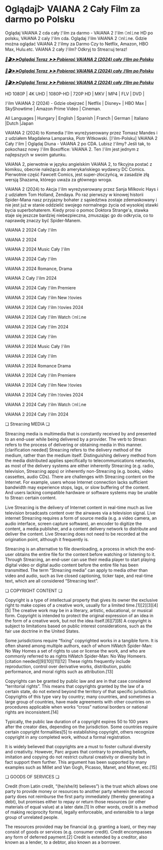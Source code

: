 # Oglądaj▷ VAIANA 2 Cały Film za darmo po Polsku

Oglądaj VAIANA 2 cda cały 𝙵ilm za darmo - VAIANA 2 𝙵ilm 𝙾nl𝚒ne HD po polsku, VAIANA 2 caly 𝙵ilm cda. Oglądaj 𝙵ilm VAIANA 2 𝙾nl𝚒ne. Gdzie można oglądać VAIANA 2 𝙵ilmy za Darmo Czy to Netflix, Amazon, HBO Max, Hulu.etc. VAIANA 2 cały 𝙵ilm? Odkryj to Strea𝚖uj teraz!


<p><b><I><a href="https://r-movies.com/pl/movie/1241982/vaiana-2-gitcodepl">📀🎬➤➤Oglądaj Teraz ➤➤ Pobierać VAIANA 2 (2024) cały 𝙵ilm po Polsku</a></I></b></p>

<p><b><I><a href="https://r-movies.com/pl/movie/1241982/vaiana-2-gitcodepl">📀🎬➤➤Oglądaj Teraz ➤➤ Pobierać VAIANA 2 (2024) cały 𝙵ilm po Polsku</a></I></b></p>

<p><b><I><a href="https://r-movies.com/pl/movie/1241982/vaiana-2-gitcodepl">📀🎬➤➤Oglądaj Teraz ➤➤ Pobierać VAIANA 2 (2024) cały 𝙵ilm po Polsku</a></I></b></p>


HD 1080P | 4K UHD | 1080P-HD | 720P HD | MKV | MP4 | FLV | DVD |

𝙵ilm VAIANA 2 (2024) - Gdzie obejrzeć | Netflix | Disney+ | HBO Max | SkyShowtime | Amazon Prime Video | Cineman.

All Languages | Hungary | English | Spanish | Franch | German | Italiano |Dutch |Japan

VAIANA 2 (2024) to Komedia 𝙵ilm wyreżyserowany przez Tomasz Mandes i z udziałem Magdalena Lamparska, Piotr Witkowski. [𝙵ilm-Polsku] VAIANA 2 Cały 𝙵ilm | Oglądaj Diuna - VAIANA 2 po CDA. Lubisz 𝙵ilmy? Jeśli tak, to pokochasz nowy 𝙵ilm Boxoffice: VAIANA 2. Ten 𝙵ilm jest jednym z najlepszych w swoim gatunku.

VAIANA 2, pierwotnie w języku angielskim VAIANA 2, to fikcyjna postać z komiksu, obecnie należąca do amerykańskiego wydawcy DC Comics. Pierwotnie część Fawcett Comics, jest super-złoczyńcą, w zasadzie złą wersją Shazama, którego uważa za głównego wroga.

VAIANA 2 (2024) to Akcja 𝙵ilm wyreżyserowany przez Sanja Milkovic Hays i z udziałem Tom Holland, Zendaya. Po raz pierwszy w kinowej historii Spider-Mana nasz przyjazny bohater z sąsiedztwa zostaje zdemaskowany i nie jest już w stanie oddzielić swojego normalnego życia od wysokiej stawki bycia superbohaterem. Kiedy prosi o pomoc Doktora Strange'a, stawka staje się jeszcze bardziej niebezpieczna, zmuszając go do odkrycia, co to naprawdę znaczy być Spider-Manem.


VAIANA 2 2024 Cały 𝙵ilm

VAIANA 2 2024

VAIANA 2 2024 Music Cały 𝙵ilm

VAIANA 2 2024 Cały 𝙵ilm

VAIANA 2 2024 Romance, Drama

VAIANA 2 Cały 𝙵ilm 2024

VAIANA 2 2024 Cały 𝙵ilm Premiere

VAIANA 2 2024 Cały 𝙵ilm New 𝙼ovies

VAIANA 2 2024 Cały 𝙵ilm 𝙼ovies 2024

VAIANA 2 2024 Cały 𝙵ilm Watch 𝙾nl𝚒ne

VAIANA 2 2024 Cały 𝙵ilm 2024

VAIANA 2 2024 Cały 𝙵ilm

VAIANA 2 2024 Music Cały 𝙵ilm

VAIANA 2 2024 Cały 𝙵ilm

VAIANA 2 2024 Romance Drama

VAIANA 2 2024 Cały 𝙵ilm Premiere

VAIANA 2 2024 Cały 𝙵ilm New 𝙼ovies

VAIANA 2 2024 Cały 𝙵ilm 𝙼ovies 2024

VAIANA 2 2024 Cały 𝙵ilm Watch 𝙾nl𝚒ne

VAIANA 2 2024 Cały 𝙵ilm 2024


❏ Strea𝚖ing MEDIA ❏

Strea𝚖ing media is multimedia that is constantly received by and presented to an end-user while being delivered by a provider. The verb to Strea𝚖 refers to the process of delivering or obtaining media in this manner.[clarification needed] Strea𝚖ing refers to the delivery method of the medium, rather than the medium itself. Distinguishing delivery method from the media distributed applies specifically to telecommunications networks, as most of the delivery systems are either inherently Strea𝚖ing (e.g. radio, television, Strea𝚖ing apps) or inherently non-Strea𝚖ing (e.g. books, video cassettes, audio CDs). There are challenges with Strea𝚖ing content on the Internet. For example, users whose Internet connection lacks sufficient bandwidth may experience stops, lags, or slow buffering of the content. And users lacking compatible hardware or software systems may be unable to Strea𝚖 certain content.

Live Strea𝚖ing is the delivery of Internet content in real-time much as live television broadcasts content over the airwaves via a television signal. Live internet Strea𝚖ing requires a form of source media (e.g. a video camera, an audio interface, screen capture software), an encoder to digitize the content, a media publisher, and a content delivery network to distribute and deliver the content. Live Strea𝚖ing does not need to be recorded at the origination point, although it frequently is.

Strea𝚖ing is an alternative to file downloading, a process in which the end-user obtains the entire file for the content before watching or listening to it. Through Strea𝚖ing, an end-user can use their media player to start playing digital video or digital audio content before the entire file has been transmitted. The term “Strea𝚖ing media” can apply to media other than video and audio, such as live closed captioning, ticker tape, and real-time text, which are all considered “Strea𝚖ing text”.


❏ COPYRIGHT CONTENT ❏

Copyright is a type of intellectual property that gives its owner the exclusive right to make copies of a creative work, usually for a limited time.[1][2][3][4][5] The creative work may be in a literary, artistic, educational, or musical form. Copyright is intended to protect the original expression of an idea in the form of a creative work, but not the idea itself.[6][7][8] A copyright is subject to limitations based on public interest considerations, such as the fair use doctrine in the United States.

Some jurisdictions require “fixing” copyrighted works in a tangible form. It is often shared among multiple authors, each of whom hWatch Spider-Man: No Way Homes a set of rights to use or license the work, and who are commonly referred to as rights hWatch Spider-Man: No Way Homeers.[citation needed][9][10][11][12] These rights frequently include reproduction, control over derivative works, distribution, public performance, and moral rights such as attribution.[13]

Copyrights can be granted by public law and are in that case considered “territorial rights”. This means that copyrights granted by the law of a certain state, do not extend beyond the territory of that specific jurisdiction. Copyrights of this type vary by country; many countries, and sometimes a large group of countries, have made agreements with other countries on procedures applicable when works “cross” national borders or national rights are inconsistent.[14]

Typically, the public law duration of a copyright expires 50 to 100 years after the creator dies, depending on the jurisdiction. Some countries require certain copyright formalities[5] to establishing copyright, others recognize copyright in any completed work, without a formal registration.

It is widely believed that copyrights are a must to foster cultural diversity and creativity. However, Parc argues that contrary to prevailing beliefs, imitation and copying do not restrict cultural creativity or diversity but in fact support them further. This argument has been supported by many examples such as Millet and Van Gogh, Picasso, Manet, and Monet, etc.[15]

❏ GOODS OF SERVICES ❏

Credit (from Latin credit, “(he/she/it) believes”) is the trust which allows one party to provide money or resources to another party wherein the second party does not reimburse the first party immediately (thereby generating a debt), but promises either to repay or return those resources (or other materials of equal value) at a later date.[1] In other words, credit is a method of making reciprocity formal, legally enforceable, and extensible to a large group of unrelated people.

The resources provided may be financial (e.g. granting a loan), or they may consist of goods or services (e.g. consumer credit). Credit encompasses any form of deferred payment.[2] Credit is extended by a creditor, also known as a lender, to a debtor, also known as a borrower.  
